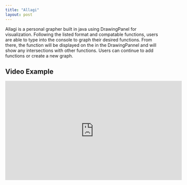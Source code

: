 ```yaml
---
title: "Allagi"
layout: post
---
```


Allagi is a personal grapher built in java using DrawingPanel for visualization. Following the listed format and compatable functions, users are able to type into the console to graph their desired functions. From there, the function will be displayed on the in the DrawingPannel and will show any intersections with other functions. Users can continue to add functions or create a new graph.



Video Example
---
<iframe width="560" height="315" src="https://www.youtube.com/embed/pwk1ajP8FxY" title="YouTube video player" frameborder="0" allow="accelerometer; autoplay; clipboard-write; encrypted-media; gyroscope; picture-in-picture" allowfullscreen></iframe>
